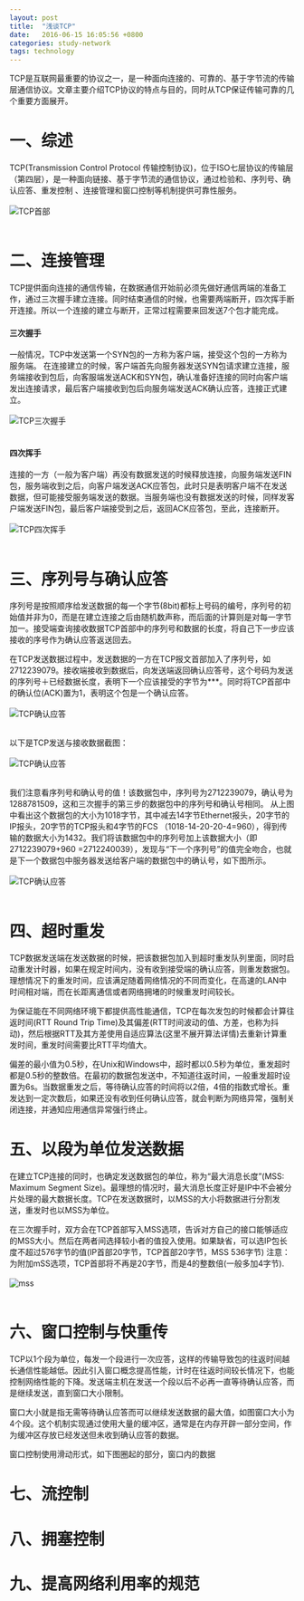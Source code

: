 ```yaml
---
layout: post
title:  "浅谈TCP"
date:   2016-06-15 16:05:56 +0800
categories: study-network
tags: technology
--- 
```


TCP是互联网最重要的协议之一，是一种面向连接的、可靠的、基于字节流的传输层通信协议。文章主要介绍TCP协议的特点与目的，同时从TCP保证传输可靠的几个重要方面展开。
<!-- more -->

一、综述
=====

TCP(Transmission Control Protocol 传输控制协议)，位于ISO七层协议的传输层（第四层），是一种面向链接、基于字节流的通信协议，通过检验和、序列号、确认应答、重发控制
、连接管理和窗口控制等机制提供可靠性服务。
<br /><br />
![TCP首部](/images/tcpHeader.png)
<br /><br />

二、连接管理
=====
TCP提供面向连接的通信传输，在数据通信开始前必须先做好通信两端的准备工作，通过三次握手建立连接。同时结束通信的时候，也需要两端断开，四次挥手断开连接。所以一个连接的建立与断开，正常过程需要来回发送7个包才能完成。

#### **三次握手** 
一般情况，TCP中发送第一个SYN包的一方称为客户端，接受这个包的一方称为服务端。
在连接建立的时候，客户端首先向服务器发送SYN包请求建立连接，服务端接收到包后，向客服端发送ACK和SYN包，确认准备好连接的同时向客户端发出连接请求，最后客户端接收到包后向服务端发送ACK确认应答，连接正式建立。
<br /><br />
![TCP三次握手](/images/shakeHands.png)
<br /><br />

#### **四次挥手** 
连接的一方（一般为客户端）再没有数据发送的时候释放连接，向服务端发送FIN包，服务端收到之后，向客户端发送ACK应答包，此时只是表明客户端不在发送数据，但可能接受服务端发送的数据。当服务端也没有数据发送的时候，同样发客户端发送FIN包，最后客户端接受到之后，返回ACK应答包，至此，连接断开。
<br /><br />
![TCP四次挥手](/images/wave.png)
<br /><br />

三、序列号与确认应答
=====
序列号是按照顺序给发送数据的每一个字节(8bit)都标上号码的编号，序列号的初始值并非为0，而是在建立连接之后由随机数声称，而后面的计算则是对每一字节加一。接受端查询接收数据TCP首部中的序列号和数据的长度，将自己下一步应该接收的序号作为确认应答返送回去。

在TCP发送数据过程中，发送数据的一方在TCP报文首部加入了序列号，如2712239079。接收端接收到数据后，向发送端返回确认应答号，这个号码为发送的序列号＋已经数据长度，表明下一个应该接受的字节为***。同时将TCP首部中的确认位(ACK)置为1，表明这个包是一个确认应答。
<br /><br />
![TCP确认应答](/images/tcpack_1.png)
<br /><br />

以下是TCP发送与接收数据截图：
<br /><br />
![TCP确认应答](/images/tcpack_2.png)
<br /><br />

我们注意看序列号和确认号的值！该数据包中，序列号为2712239079，确认号为1288781509，这和三次握手的第三步的数据包中的序列号和确认号相同。
从上图中看出这个数据包的大小为1018字节，其中减去14字节Ethernet报头，20字节的IP报头，20字节的TCP报头和4字节的FCS （1018-14-20-20-4=960），得到传输的数据大小为1432。我们将该数据包中的序列号加上该数据大小（即2712239079+960 =2712240039），发现与“下一个序列号”的值完全吻合，也就是下一个数据包中服务器发送给客户端的数据包中的确认号，如下图所示。
<br /><br />
![TCP确认应答](/images/tcpack_3.png)
<br /><br />


四、超时重发
=====
TCP数据发送端在发送数据的时候，把该数据包加入到超时重发队列里面，同时启动重发计时器，如果在规定时间内，没有收到接受端的确认应答，则重发数据包。理想情况下的重发时间，应该满足随着网络情况的不同而变化，在高速的LAN中时间相对端，而在长距离通信或者网络拥堵的时候重发时间较长。

为保证能在不同网络环境下都提供高性能通信，TCP在每次发包的时候都会计算往返时间(RTT Round Trip Time)及其偏差(RTT时间波动的值、方差，也称为抖动)，然后根据RTT及其方差使用自适应算法(这里不展开算法详情)去重新计算重发时间，重发时间需要比RTT平均值大。

偏差的最小值为0.5秒，在Unix和Windows中，超时都以0.5秒为单位，重发超时都是0.5秒的整数倍。在最初的数据包发送中，不知道往返时间，一般重发超时设置为6s。当数据重发之后，等待确认应答的时间将以2倍，4倍的指数式增长。重发达到一定次数后，如果还没有收到任何确认应答，就会判断为网络异常，强制关闭连接，并通知应用通信异常强行终止。

五、以段为单位发送数据
=====
在建立TCP连接的同时，也确定发送数据包的单位，称为“最大消息长度”(MSS: Maximum Segment Size)。最理想的情况时，最大消息长度正好是IP中不会被分片处理的最大数据长度。TCP在发送数据时，以MSS的大小将数据进行分割发送，重发时也以MSS为单位。

在三次握手时，双方会在TCP首部写入MSS选项，告诉对方自己的接口能够适应的MSS大小。然后在两者间选择较小者的值投入使用。如果缺省，可以选IP包长度不超过576字节的值(IP首部20字节，TCP首部20字节，MSS 536字节)
	注意：为附加mSS选项，TCP首部将不再是20字节，而是4的整数倍(一般多加4字节).
<br /><br />
![mss](/images/mss.png)
<br /><br />	

六、窗口控制与快重传
=====
TCP以1个段为单位，每发一个段进行一次应答，这样的传输导致包的往返时间越长通信性能越低。因此引入窗口概念提高性能，计时在往返时间较长情况下，也能控制网络性能的下降。发送端主机在发送一个段以后不必再一直等待确认应答，而是继续发送，直到窗口大小限制。

窗口大小就是指无需等待确认应答而可以继续发送数据的最大值，如图窗口大小为4个段。这个机制实现通过使用大量的缓冲区，通常是在内存开辟一部分空间，作为缓冲区存放已经发送但未收到确认应答的数据。

窗口控制使用滑动形式，如下图圈起的部分，窗口内的数据

七、流控制
=====

八、拥塞控制
=====

九、提高网络利用率的规范
=====
